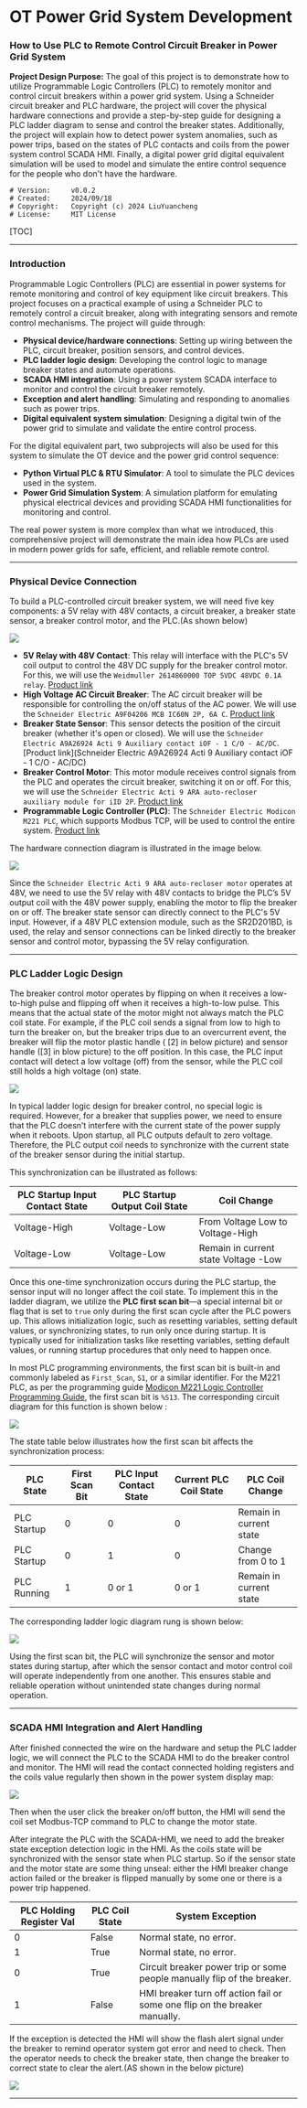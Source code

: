 # OT Power Grid System Development

### How to Use PLC to Remote Control Circuit Breaker in Power Grid System 





**Project Design Purpose:**
The goal of this project is to demonstrate how to utilize Programmable Logic Controllers (PLC) to remotely monitor and control circuit breakers within a power grid system. Using a Schneider circuit breaker and PLC hardware, the project will cover the physical hardware connections and provide a step-by-step guide for designing a PLC ladder diagram  to sense and control the breaker states. Additionally, the project will explain how to detect power system anomalies, such as power trips, based on the states of PLC contacts and coils from the power system control SCADA HMI. Finally, a digital power grid digital equivalent  simulation will be used to model and simulate the entire control sequence for the people who don't have the hardware.

```
# Version:     v0.0.2
# Created:     2024/09/18
# Copyright:   Copyright (c) 2024 LiuYuancheng
# License:     MIT License 
```

[TOC]

 

------

### Introduction

Programmable Logic Controllers (PLC) are essential in power systems for remote monitoring and control of key equipment like circuit breakers. This project focuses on a practical example of using a Schneider PLC to remotely control a circuit breaker, along with integrating sensors and remote control mechanisms. The project will guide through:

- **Physical device/hardware connections**: Setting up wiring between the PLC, circuit breaker, position sensors, and control devices.
- **PLC ladder logic design**: Developing the control logic to manage breaker states and automate operations.
- **SCADA HMI integration**: Using a power system SCADA interface to monitor and control the circuit breaker remotely.
- **Exception and alert handling**: Simulating and responding to anomalies such as power trips.
- **Digital equivalent system simulation**: Designing a digital twin of the power grid to simulate and validate the entire control process.

For the  digital equivalent part, two subprojects will also be used for this system to simulate the OT device and the power grid control sequence:

- **Python Virtual PLC & RTU Simulator**: A tool to simulate the PLC devices used in the system.
- **Power Grid Simulation System**: A simulation platform for emulating physical electrical devices and providing SCADA HMI functionalities for monitoring and control.

The real power system is more complex than what we introduced, this comprehensive project will demonstrate the main idea how PLCs are used in modern power grids for safe, efficient, and reliable remote control.



------

### Physical Device Connection

To build a PLC-controlled circuit breaker system, we will need five key components: a 5V relay with 48V contacts, a circuit breaker, a breaker state sensor, a breaker control motor, and the PLC.(As shown below)

![](img/s_03.png)

- **5V Relay with 48V Contact**: This relay will interface with the PLC's 5V coil output to control the 48V DC supply for the breaker control motor. For this, we will use the `Weidmuller 2614860000 TOP 5VDC 48VDC 0.1A relay`. [Product link](https://catalog.weidmueller.com/catalog/Start.do?localeId=en&ObjectID=2614860000)
- **High Voltage AC Circuit Breaker**: The AC circuit breaker will be responsible for controlling the on/off status of the AC power. We will use the `Schneider Electric A9F04206 MCB IC60N 2P, 6A C`. [Product link](https://www.se.com/sg/en/product/A9F04206/miniature-circuit-breaker-mcb-acti9-ic60n-2p-6a-c-curve-6000a-iec-608981-10ka-iec-609472-double-term-/)
- **Breaker State Sensor**: This sensor detects the position of the circuit breaker (whether it's open or closed). We will use the `Schneider Electric A9A26924 Acti 9 Auxiliary contact iOF - 1 C/O - AC/DC`. [Product link](Schneider Electric A9A26924 Acti 9 Auxiliary contact iOF - 1 C/O - AC/DC)
- **Breaker Control Motor**: This motor module receives control signals from the PLC and operates the circuit breaker, switching it on or off. For this, we will use the `Schneider Electric Acti 9 ARA auto-recloser auxiliary module for iID 2P`. [Product link](https://www.se.com/sg/en/product/A9C70342/acti-9-ara-auto-recloser-aux-for-iid-2p-1-prog/)
- **Programmable Logic Controller (PLC)**: The `Schneider Electric Modicon M221 PLC`, which supports Modbus TCP, will be used to control the entire system. [Product link](https://www.se.com/sg/en/product-range/62128-logic-controller-modicon-m221/#products)

The hardware connection diagram is illustrated in the image below.

![](img/s_04.png)

Since the `Schneider Electric Acti 9 ARA auto-recloser motor` operates at 48V, we need to use the 5V relay with 48V contacts to bridge the PLC’s 5V output coil with the 48V power supply, enabling the motor to flip the breaker on or off. The breaker state sensor can directly connect to the PLC's 5V input. However, if a 48V PLC extension module, such as the SR2D201BD, is used, the relay and sensor connections can be linked directly to the breaker sensor and control motor, bypassing the 5V relay configuration.



------

### PLC Ladder Logic Design 

The breaker control motor operates by flipping on when it receives a low-to-high pulse and flipping off when it receives a high-to-low pulse. This means that the actual state of the motor might not always match the PLC coil state. For example, if the PLC coil sends a signal from low to high to turn the breaker on, but the breaker trips due to an overcurrent event, the breaker will flip the motor plastic handle ( [2] in below picture) and sensor handle ([3] in blow picture) to the off position. In this case, the PLC input contact will detect a low voltage (off) from the sensor, while the PLC coil still holds a high voltage (on) state.

![](img/s_05.png)

In typical ladder logic design for breaker control, no special logic is required. However, for a breaker that supplies power, we need to ensure that the PLC doesn’t interfere with the current state of the power supply when it reboots. Upon startup, all PLC outputs default to zero voltage. Therefore, the PLC output coil needs to synchronize with the current state of the breaker sensor during the initial startup.

This synchronization can be illustrated as follows:

| PLC Startup Input Contact State | PLC Startup Output Coil State | Coil Change                          |
| ------------------------------- | ----------------------------- | ------------------------------------ |
| Voltage-High                    | Voltage-Low                   | From Voltage Low to Voltage-High     |
| Voltage-Low                     | Voltage-Low                   | Remain in current state Voltage -Low |

Once this one-time synchronization occurs during the PLC startup, the sensor input will no longer affect the coil state. To implement this in the ladder diagram, we utilize the **PLC first scan bit**—a special internal bit or flag that is set to `true` only during the first scan cycle after the PLC powers up. This allows initialization logic, such as resetting variables, setting default values, or synchronizing states, to run only once during startup. It is typically used for initialization tasks like resetting variables, setting default values, or running startup procedures that only need to happen once.

In most PLC programming environments, the first scan bit is built-in and commonly labeled as `First_Scan`, `S1`, or a similar identifier. For the M221 PLC, as per the programming guide [Modicon M221 Logic Controller Programming Guide](https://pneumatykanet.pl/pub/przekierowanie/Modicon-M221-Logic-Controller-Programming-Guide-EN.pdf), the first scan bit is `%S13`. The corresponding circuit diagram for this function is shown below : 

![](img/s_06.png)

The state table below illustrates how the first scan bit affects the synchronization process:

| PLC State   | First Scan Bit | PLC Input Contact State | Current PLC Coil State | PLC Coil Change         |
| ----------- | -------------- | ----------------------- | ---------------------- | ----------------------- |
| PLC Startup | 0              | 0                       | 0                      | Remain in current state |
| PLC Startup | 0              | 1                       | 0                      | Change from 0 to 1      |
| PLC Running | 1              | 0 or 1                  | 0 or 1                 | Remain in current state |

The corresponding ladder logic diagram rung is shown below:

![](img/s_07.png)

Using the first scan bit, the PLC will synchronize the sensor and motor states during startup, after which the sensor contact and motor control coil will operate independently from one another. This ensures stable and reliable operation without unintended state changes during normal operation.



------

### SCADA HMI Integration and Alert Handling

After finished connected the wire on the hardware and setup the PLC ladder logic, we will connect the PLC to the SCADA HMI to do the breaker control and monitor. The HMI will read the contact connected holding registers and the coils value regularly then shown in the power system display map: 

![](img/s_08.png)

Then when the user click the breaker on/off button, the HMI will send the coil set Modbus-TCP command to PLC to change the motor state. 

After integrate the PLC with the SCADA-HMI, we need to add the breaker state exception detection logic in the HMI. As the coils state will be synchronized with the sensor state when PLC startup. So if the sensor state and the motor state are some thing unseal: either the HMI breaker change action failed or the breaker is flipped manually by some one or there is a power trip happened. 

| PLC Holding Register Val | PLC Coil State | System Exception                                             |
| ------------------------ | -------------- | ------------------------------------------------------------ |
| 0                        | False          | Normal state, no error.                                      |
| 1                        | True           | Normal state, no error.                                      |
| 0                        | True           | Circuit breaker power trip or some people manually flip of the breaker. |
| 1                        | False          | HMI breaker turn off action fail or some one flip on the breaker manually. |

If the exception is detected the HMI will show the flash alert signal under the breaker to remind operator system got error and need to check. Then the operator needs to check the breaker state, then change the breaker to correct state to clear the alert.(AS shown in the below picture)

![](img/s_09.png)

------

